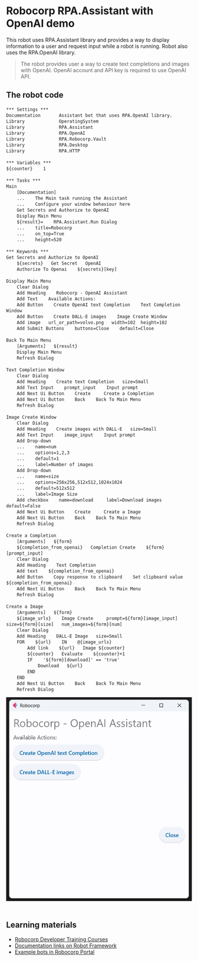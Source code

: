 # Robocorp RPA.Assistant with OpenAI demo

This robot uses RPA.Assistant library and provides a way to display information to a user and request input while a robot is running. Robot also uses the RPA.OpenAI library.

> The robot provides user a way to create text completions and images with OpenAI. OpenAI account and API key is required to use OpenAI API. 

## The robot code

```robot
*** Settings ***
Documentation       Assistant bot that uses RPA.OpenAI library. 
Library             OperatingSystem
Library             RPA.Assistant
Library             RPA.OpenAI
Library             RPA.Robocorp.Vault
Library             RPA.Desktop
Library             RPA.HTTP

*** Variables ***
${counter}    1

*** Tasks ***
Main
    [Documentation]
    ...    The Main task running the Assistant
    ...    Configure your window behaviour here   
    Get Secrets and Authorize to OpenAI
    Display Main Menu
    ${result}=    RPA.Assistant.Run Dialog
    ...    title=Robocorp
    ...    on_top=True
    ...    height=520

*** Keywords ***
Get Secrets and Authorize to OpenAI
    ${secrets}   Get Secret   OpenAI
    Authorize To Openai    ${secrets}[key]

Display Main Menu
    Clear Dialog
    Add Heading    Robocorp - OpenAI Assistant
    Add Text    Available Actions:
    Add Button    Create OpenAI text Completion    Text Completion Window
    Add Button    Create DALL-E images    Image Create Window
    Add image   url_or_path=volvo.png   width=102  height=102
    Add Submit Buttons    buttons=Close    default=Close

Back To Main Menu
    [Arguments]   ${result}
    Display Main Menu
    Refresh Dialog

Text Completion Window
    Clear Dialog
    Add Heading    Create text Completion   size=Small
    Add Text Input    prompt_input    Input prompt 
    Add Next Ui Button    Create     Create a Completion   
    Add Next Ui Button    Back    Back To Main Menu
    Refresh Dialog

Image Create Window
    Clear Dialog
    Add Heading    Create images with DALL-E   size=Small
    Add Text Input    image_input    Input prompt 
    Add Drop-down
    ...    name=num
    ...    options=1,2,3
    ...    default=1
    ...    label=Number of images
    Add Drop-down
    ...    name=size
    ...    options=256x256,512x512,1024x1024
    ...    default=512x512
    ...    label=Image Size      
    Add checkbox    name=download     label=Download images    default=False
    Add Next Ui Button    Create     Create a Image   
    Add Next Ui Button    Back    Back To Main Menu
    Refresh Dialog

Create a Completion
    [Arguments]   ${form}
    ${completion_from_openai}   Completion Create    ${form}[prompt_input]
    Clear Dialog
    Add Heading    Text Completion
    Add text    ${completion_from_openai}
    Add Button    Copy response to clipboard    Set clipboard value   ${completion_from_openai}
    Add Next Ui Button    Back    Back To Main Menu
    Refresh Dialog

Create a Image
    [Arguments]   ${form}
    ${image_urls}    Image Create     prompt=${form}[image_input]   size=${form}[size]   num_images=${form}[num]
    Clear Dialog
    Add Heading    DALL-E Image   size=Small
    FOR    ${url}    IN    @{image_urls}
        Add link    ${url}   Image ${counter}   
        ${counter}   Evaluate    ${counter}+1
        IF    '${form}[download]' == 'true'
            Download   ${url}    
        END
    END
    Add Next Ui Button    Back    Back To Main Menu
    Refresh Dialog
```

<img src="images/assistant.png" style="margin-bottom:20px">

## Learning materials

- [Robocorp Developer Training Courses](https://robocorp.com/docs/courses)
- [Documentation links on Robot Framework](https://robocorp.com/docs/languages-and-frameworks/robot-framework)
- [Example bots in Robocorp Portal](https://robocorp.com/portal)
